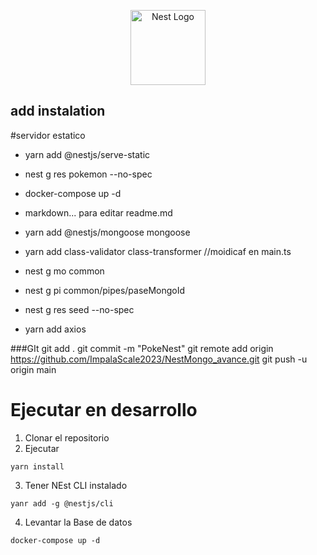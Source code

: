 <p align="center">
  <a href="http://nestjs.com/" target="blank"><img src="https://nestjs.com/img/logo-small.svg" width="120" alt="Nest Logo" /></a>
</p>

## add instalation
#servidor estatico
  - yarn add @nestjs/serve-static
  - nest g res pokemon --no-spec
  - docker-compose up -d

  - markdown... para editar readme.md

  - yarn add @nestjs/mongoose mongoose
  - yarn add class-validator class-transformer //moidicaf en main.ts
  - nest g mo common
  - nest g pi common/pipes/paseMongoId
  - nest g res seed --no-spec
  - yarn add axios

  ###GIt
  git add .
  git commit -m "PokeNest"
  git remote add origin https://github.com/ImpalaScale2023/NestMongo_avance.git
  git push -u origin main


# Ejecutar en desarrollo

1. Clonar el repositorio
2. Ejecutar
```
yarn install
```
3. Tener NEst CLI instalado
```
yanr add -g @nestjs/cli
```
4. Levantar la Base de datos
```
docker-compose up -d
```